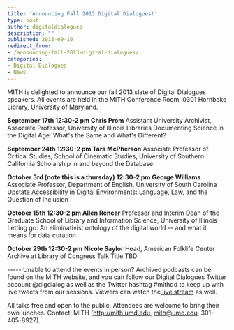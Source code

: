 ```yaml
---
title: 'Announcing Fall 2013 Digital Dialogues!'
type: post
author: digitaldialogues
description: ""
published: 2013-09-10
redirect_from: 
- /announcing-fall-2013-digital-dialogues/
categories:
- Digital Dialogues
- News
---
```

MITH is delighted to announce our fall 2013 slate of Digital Dialogues speakers. All events are held in the MITH Conference Room, 0301 Hornbake Library, University of Maryland.

**September 17th 12:30-2 pm Chris Prom** Assistant University Archivist, Associate Professor, University of Illinois Libraries Documenting Science in the Digital Age: What's the Same and What's Different?

**September 24th 12:30-2 pm Tara McPherson** Associate Professor of Critical Studies, School of Cinematic Studies, University of Southern California Scholarship in and beyond the Database.

**October 3rd (note this is a thursday) 12:30-2 pm George Williams** Associate Professor, Department of English, University of South Carolina Upstate Accessibility in Digital Environments: Language, Law, and the Question of Inclusion

**October 15th 12:30-2 pm Allen Renear** Professor and Interim Dean of the Graduate School of Library and Information Science, University of Illinois Letting go: An eliminativist ontology of the digital world -- and what it means for data curation

**October 29th 12:30-2 pm Nicole Saylor** Head, American Folklife Center Archive at Library of Congress Talk Title TBD

\----- Unable to attend the events in person? Archived podcasts can be found on the MITH website, and you can follow our Digital Dialogues Twitter account @digdialog as well as the Twitter hashtag #mithdd to keep up with live tweets from our sessions. Viewers can watch the[ live stream](http://www.livestream.com/mithdigitaldialogues) as well.

All talks free and open to the public. Attendees are welcome to bring their own lunches. Contact: MITH (http://mith.umd.edu, mith@umd.edu, 301-405-8927).
